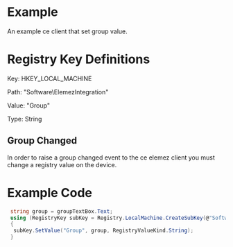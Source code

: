 #  Example
An example ce client that set group value. 

# Registry Key Definitions
Key: HKEY_LOCAL_MACHINE

Path: "Software\ElemezIntegration"

Value: "Group"

Type: String

## Group Changed
In order to raise a group changed event to the ce elemez client you must change a registry value on the device. 

# Example Code
``` c#
 string group = groupTextBox.Text;
 using (RegistryKey subKey = Registry.LocalMachine.CreateSubKey(@"Software\elemezIntegration\"))
 {
  subKey.SetValue("Group", group, RegistryValueKind.String);
 }
```        
